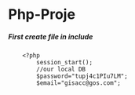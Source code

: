 # Php-Proje
##### First create file in include 
		<?php
			session_start();
			//our local DB
			$password="tupj4c1PIu7LM";
			$email="gisacc@gos.com";
